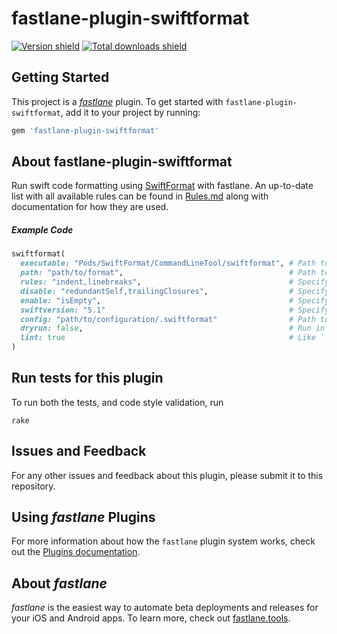 # fastlane-plugin-swiftformat

[![Version shield](https://img.shields.io/gem/v/fastlane-plugin-swiftformat)](https://rubygems.org/gems/fastlane-plugin-swiftformat) [![Total downloads shield](https://img.shields.io/gem/dt/fastlane-plugin-swiftformat)](https://rubygems.org/gems/fastlane-plugin-swiftformat)


## Getting Started

This project is a [_fastlane_](https://github.com/fastlane/fastlane) plugin. To get started with `fastlane-plugin-swiftformat`, add it to your project by running:

```bash
gem 'fastlane-plugin-swiftformat'
```

## About fastlane-plugin-swiftformat

Run swift code formatting using [SwiftFormat](https://github.com/nicklockwood/SwiftFormat) with fastlane. An up-to-date list with all available rules can be found in [Rules.md](https://github.com/nicklockwood/SwiftFormat/blob/master/Rules.md) along with documentation for how they are used.

##### Example Code
```ruby
swiftformat(
  executable: "Pods/SwiftFormat/CommandLineTool/swiftformat", # Path to the `swiftformat` executable on your machine (optional)
  path: "path/to/format",                                     # Path to format (optional)
  rules: "indent,linebreaks",                                 # Specify a whitelist of rules (optional)
  disable: "redundantSelf,trailingClosures",                  # Specify rules to disable (optional)
  enable: "isEmpty",                                          # Specify rules to enable (optional)
  swiftversion: "5.1"                                         # Specify swift version (optional)
  config: "path/to/configuration/.swiftformat"                # Path to configuration file (optional)
  dryrun: false,                                              # Run in dry mode (without actually changing any files) (optional)
  lint: true                                                  # Like `--dryrun`, but returns an error if formatting is needed (optional)
)
```

## Run tests for this plugin

To run both the tests, and code style validation, run

```
rake
```

## Issues and Feedback

For any other issues and feedback about this plugin, please submit it to this repository.

## Using _fastlane_ Plugins

For more information about how the `fastlane` plugin system works, check out the [Plugins documentation](https://docs.fastlane.tools/plugins/create-plugin/).

## About _fastlane_

_fastlane_ is the easiest way to automate beta deployments and releases for your iOS and Android apps. To learn more, check out [fastlane.tools](https://fastlane.tools).
